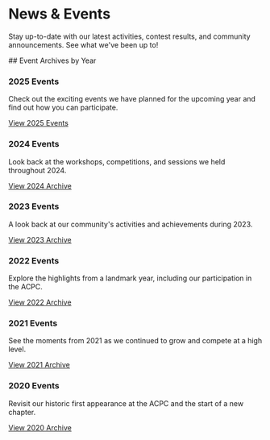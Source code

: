 <div class="hero-section">
  <h1>News & Events</h1>
  <p class="md-typeset hero-subtitle">
    Stay up-to-date with our latest activities, contest results, and community announcements. See what we've been up to!
  </p>
</div>
## Event Archives by Year
<div class="cards-grid">
  <div class="card">
    <h3>2025 Events</h3>
    <p>Check out the exciting events we have planned for the upcoming year and find out how you can participate.</p>
    <a href="#" data-link="page:news_2025" class="md-button">View 2025 Events</a>
  </div>
  <div class="card">
    <h3>2024 Events</h3>
    <p>Look back at the workshops, competitions, and sessions we held throughout 2024.</p>
    <a href="#" data-link="page:news_2024" class="md-button">View 2024 Archive</a>
  </div>
  <div class="card">
    <h3>2023 Events</h3>
    <p>A look back at our community's activities and achievements during 2023.</p>
    <a href="#" data-link="page:news_2023" class="md-button">View 2023 Archive</a>
  </div>
  <div class="card">
    <h3>2022 Events</h3>
    <p>Explore the highlights from a landmark year, including our participation in the ACPC.</p>
    <a href="#" data-link="page:news_2022" class="md-button">View 2022 Archive</a>
  </div>
  <div class="card">
    <h3>2021 Events</h3>
    <p>See the moments from 2021 as we continued to grow and compete at a high level.</p>
    <a href="#" data-link="page:news_2021" class="md-button">View 2021 Archive</a>
  </div>
  <div class="card">
    <h3>2020 Events</h3>
    <p>Revisit our historic first appearance at the ACPC and the start of a new chapter.</p>
    <a href="#" data-link="page:news_2020" class="md-button">View 2020 Archive</a>
  </div>
</div>
